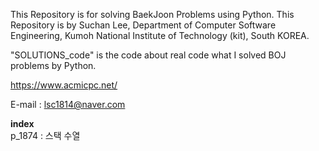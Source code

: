 This Repository is for solving BaekJoon Problems using Python. This Repository is by Suchan Lee, Department of Computer Software Engineering, Kumoh National Institute of Technology (kit), South KOREA.

"SOLUTIONS_code" is the code about real code what I solved BOJ problems by Python.  

https://www.acmicpc.net/  

E-mail : lsc1814@naver.com  

**index**  
p_1874 : 스택 수열  